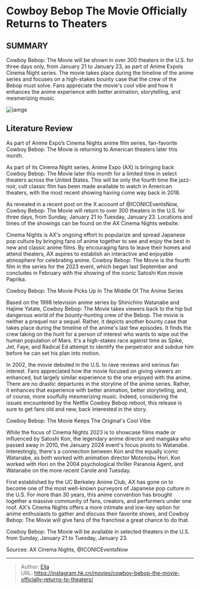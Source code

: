 # Cowboy Bebop The Movie Officially Returns to Theaters


## SUMMARY 



  Cowboy Bebop: The Movie will be shown in over 300 theaters in the U.S. for three days only, from January 21 to January 23, as part of Anime Expoìs Cinema Night series.   The movie takes place during the timeline of the anime series and focuses on a high-stakes bounty case that the crew of the Bebop must solve.   Fans appreciate the movie&#39;s cool vibe and how it enhances the anime experience with better animation, storytelling, and mesmerizing music.  

![iamge](https://static1.srcdn.com/wordpress/wp-content/uploads/2024/01/cowboy-bebop-the-movie_spike-friends.jpg)

## Literature Review

As part of Anime Expo’s Cinema Nights anime film series, fan-favorite Cowboy Bebop: The Movie is returning to American theaters later this month.




As part of its Cinema Night series, Anime Expo (AX) is bringing back Cowboy Bebop: The Movie later this month for a limited time in select theaters across the United States. This will be only the fourth time the jazz-noir, cult classic film has been made available to watch in American theaters, with the most recent showing having come way back in 2018.




As revealed in a recent post on the X account of @ICONICEventsNow, Cowboy Bebop: The Movie will return to over 300 theaters in the U.S. for three days, from Sunday, January 21 to Tuesday, January 23. Locations and times of the showings can be found on the AX Cinema Nights website.


 

Cinema Nights is AX&#39;s ongoing effort to popularize and spread Japanese pop culture by bringing fans of anime together to see and enjoy the best in new and classic anime films. By encouraging fans to leave their homes and attend theaters, AX aspires to establish an interactive and enjoyable atmosphere for celebrating anime. Cowboy Bebop: The Movie is the fourth film in the series for the 2023 event, which began last September and concludes in February with the showing of the iconic Satoshi Kon movie Paprika.





 Cowboy Bebop: The Movie Picks Up In The Middle Of The Anime Series 
          

Based on the 1998 television anime series by Shinichiro Watanabe and Hajime Yatate, Cowboy Bebop: The Movie takes viewers back to the hip but dangerous world of the bounty-hunting crew of the Bebop. The movie is neither a prequel nor a sequel. Rather, it depicts another bounty case that takes place during the timeline of the anime&#39;s last few episodes. It finds the crew taking on the hunt for a person of interest who wants to wipe out the human population of Mars. It&#39;s a high-stakes race against time as Spike, Jet, Faye, and Radical Ed attempt to identify the perpetrator and subdue him before he can set his plan into motion.

In 2002, the movie debuted in the U.S. to rave reviews and serious fan interest. Fans appreciated how the movie focused on giving viewers an enhanced, but largely similar experience to the one enjoyed with the anime. There are no drastic departures in the storyline of the anime series. Rather, it enhances that experience with better animation, better storytelling, and, of course, more soulfully mesmerizing music. Indeed, considering the issues encountered by the Netflix Cowboy Bebop reboot, this release is sure to get fans old and new, back interested in the story.






 Cowboy Bebop: The Movie Keeps The Original&#39;s Cool Vibe 
          

While the focus of Cinema Nights 2023 is to showcase films made or influenced by Satoshi Kon, the legendary anime director and mangaka who passed away in 2010, the January 2024 event&#39;s focus pivots to Watanabe. Interestingly, there&#39;s a connection between Kon and the equally iconic Watanabe, as both worked with animation director Motonobu Hori. Kon worked with Hori on the 2004 psychological thriller Paranoia Agent, and Watanabe on the more recent Carole and Tuesday.

First established by the UC Berkeley Anime Club, AX has gone on to become one of the most well-known purveyors of Japanese pop culture in the U.S. For more than 30 years, this anime convention has brought together a massive community of fans, creators, and performers under one roof. AX&#39;s Cinema Nights offers a more intimate and low-key option for anime enthusiasts to gather and discuss their favorite shows, and Cowboy Bebop: The Movie will give fans of the franchise a great chance to do that.




Cowboy Bebop: The Movie will be available in selected theaters in the U.S. from Sunday, January 21 to Tuesday, January 23.

Sources: AX Cinema Nights, @ICONICEventsNow



---

> Author: [Ella](https://instagram.hk.cn/)  
> URL: https://instagram.hk.cn/movies/cowboy-bebop-the-movie-officially-returns-to-theaters/  


